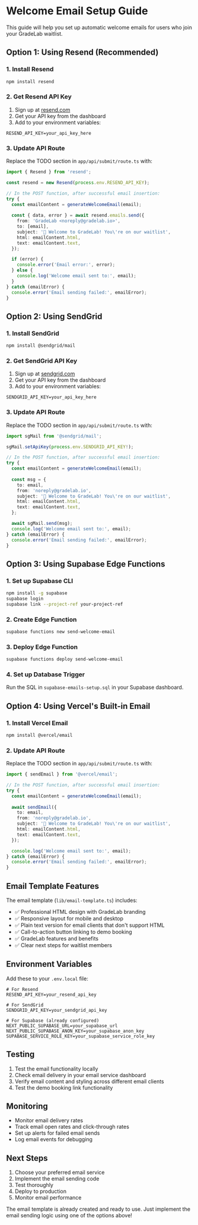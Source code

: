 # Welcome Email Setup Guide

This guide will help you set up automatic welcome emails for users who join your GradeLab waitlist.

## Option 1: Using Resend (Recommended)

### 1. Install Resend
```bash
npm install resend
```

### 2. Get Resend API Key
1. Sign up at [resend.com](https://resend.com)
2. Get your API key from the dashboard
3. Add to your environment variables:
```env
RESEND_API_KEY=your_api_key_here
```

### 3. Update API Route
Replace the TODO section in `app/api/submit/route.ts` with:

```typescript
import { Resend } from 'resend';

const resend = new Resend(process.env.RESEND_API_KEY);

// In the POST function, after successful email insertion:
try {
  const emailContent = generateWelcomeEmail(email);
  
  const { data, error } = await resend.emails.send({
    from: 'GradeLab <noreply@gradelab.io>',
    to: [email],
    subject: '🎉 Welcome to GradeLab! You\'re on our waitlist',
    html: emailContent.html,
    text: emailContent.text,
  });

  if (error) {
    console.error('Email error:', error);
  } else {
    console.log('Welcome email sent to:', email);
  }
} catch (emailError) {
  console.error('Email sending failed:', emailError);
}
```

## Option 2: Using SendGrid

### 1. Install SendGrid
```bash
npm install @sendgrid/mail
```

### 2. Get SendGrid API Key
1. Sign up at [sendgrid.com](https://sendgrid.com)
2. Get your API key from the dashboard
3. Add to your environment variables:
```env
SENDGRID_API_KEY=your_api_key_here
```

### 3. Update API Route
Replace the TODO section in `app/api/submit/route.ts` with:

```typescript
import sgMail from '@sendgrid/mail';

sgMail.setApiKey(process.env.SENDGRID_API_KEY!);

// In the POST function, after successful email insertion:
try {
  const emailContent = generateWelcomeEmail(email);
  
  const msg = {
    to: email,
    from: 'noreply@gradelab.io',
    subject: '🎉 Welcome to GradeLab! You\'re on our waitlist',
    html: emailContent.html,
    text: emailContent.text,
  };

  await sgMail.send(msg);
  console.log('Welcome email sent to:', email);
} catch (emailError) {
  console.error('Email sending failed:', emailError);
}
```

## Option 3: Using Supabase Edge Functions

### 1. Set up Supabase CLI
```bash
npm install -g supabase
supabase login
supabase link --project-ref your-project-ref
```

### 2. Create Edge Function
```bash
supabase functions new send-welcome-email
```

### 3. Deploy Edge Function
```bash
supabase functions deploy send-welcome-email
```

### 4. Set up Database Trigger
Run the SQL in `supabase-emails-setup.sql` in your Supabase dashboard.

## Option 4: Using Vercel's Built-in Email

### 1. Install Vercel Email
```bash
npm install @vercel/email
```

### 2. Update API Route
Replace the TODO section in `app/api/submit/route.ts` with:

```typescript
import { sendEmail } from '@vercel/email';

// In the POST function, after successful email insertion:
try {
  const emailContent = generateWelcomeEmail(email);
  
  await sendEmail({
    to: email,
    from: 'noreply@gradelab.io',
    subject: '🎉 Welcome to GradeLab! You\'re on our waitlist',
    html: emailContent.html,
    text: emailContent.text,
  });

  console.log('Welcome email sent to:', email);
} catch (emailError) {
  console.error('Email sending failed:', emailError);
}
```

## Email Template Features

The email template (`lib/email-template.ts`) includes:

- ✅ Professional HTML design with GradeLab branding
- ✅ Responsive layout for mobile and desktop
- ✅ Plain text version for email clients that don't support HTML
- ✅ Call-to-action button linking to demo booking
- ✅ GradeLab features and benefits
- ✅ Clear next steps for waitlist members

## Environment Variables

Add these to your `.env.local` file:

```env
# For Resend
RESEND_API_KEY=your_resend_api_key

# For SendGrid
SENDGRID_API_KEY=your_sendgrid_api_key

# For Supabase (already configured)
NEXT_PUBLIC_SUPABASE_URL=your_supabase_url
NEXT_PUBLIC_SUPABASE_ANON_KEY=your_supabase_anon_key
SUPABASE_SERVICE_ROLE_KEY=your_supabase_service_role_key
```

## Testing

1. Test the email functionality locally
2. Check email delivery in your email service dashboard
3. Verify email content and styling across different email clients
4. Test the demo booking link functionality

## Monitoring

- Monitor email delivery rates
- Track email open rates and click-through rates
- Set up alerts for failed email sends
- Log email events for debugging

## Next Steps

1. Choose your preferred email service
2. Implement the email sending code
3. Test thoroughly
4. Deploy to production
5. Monitor email performance

The email template is already created and ready to use. Just implement the email sending logic using one of the options above!

